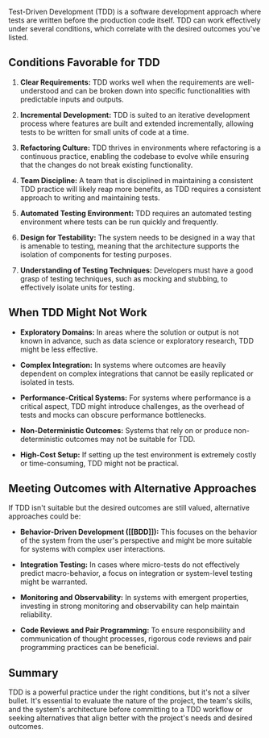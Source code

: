 Test-Driven Development (TDD) is a software development approach where tests are written before the production code itself. TDD can work effectively under several conditions, which correlate with the desired outcomes you've listed.

## Conditions Favorable for TDD

1. **Clear Requirements:** TDD works well when the requirements are well-understood and can be broken down into specific functionalities with predictable inputs and outputs.

1. **Incremental Development:** TDD is suited to an iterative development process where features are built and extended incrementally, allowing tests to be written for small units of code at a time.

1. **Refactoring Culture:** TDD thrives in environments where refactoring is a continuous practice, enabling the codebase to evolve while ensuring that the changes do not break existing functionality.

1. **Team Discipline:** A team that is disciplined in maintaining a consistent TDD practice will likely reap more benefits, as TDD requires a consistent approach to writing and maintaining tests.

1. **Automated Testing Environment:** TDD requires an automated testing environment where tests can be run quickly and frequently.

1. **Design for Testability:** The system needs to be designed in a way that is amenable to testing, meaning that the architecture supports the isolation of components for testing purposes.

1. **Understanding of Testing Techniques:** Developers must have a good grasp of testing techniques, such as mocking and stubbing, to effectively isolate units for testing.

## When TDD Might Not Work

- **Exploratory Domains:** In areas where the solution or output is not known in advance, such as data science or exploratory research, TDD might be less effective.

- **Complex Integration:** In systems where outcomes are heavily dependent on complex integrations that cannot be easily replicated or isolated in tests.

- **Performance-Critical Systems:** For systems where performance is a critical aspect, TDD might introduce challenges, as the overhead of tests and mocks can obscure performance bottlenecks.

- **Non-Deterministic Outcomes:** Systems that rely on or produce non-deterministic outcomes may not be suitable for TDD.

- **High-Cost Setup:** If setting up the test environment is extremely costly or time-consuming, TDD might not be practical.

## Meeting Outcomes with Alternative Approaches

If TDD isn't suitable but the desired outcomes are still valued, alternative approaches could be:

- **Behavior-Driven Development ([[BDD]]):** This focuses on the behavior of the system from the user's perspective and might be more suitable for systems with complex user interactions.

- **Integration Testing:** In cases where micro-tests do not effectively predict macro-behavior, a focus on integration or system-level testing might be warranted.

- **Monitoring and Observability:** In systems with emergent properties, investing in strong monitoring and observability can help maintain reliability.

- **Code Reviews and Pair Programming:** To ensure responsibility and communication of thought processes, rigorous code reviews and pair programming practices can be beneficial.

## Summary

TDD is a powerful practice under the right conditions, but it's not a silver bullet. It's essential to evaluate the nature of the project, the team's skills, and the system's architecture before committing to a TDD workflow or seeking alternatives that align better with the project's needs and desired outcomes.
